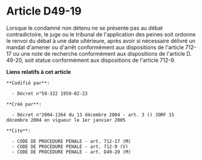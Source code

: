 # Article D49-19

Lorsque le condamné non détenu ne se présente pas au débat contradictoire, le juge ou le tribunal de l'application des peines
soit ordonne le renvoi du débat à une date ultérieure, après avoir si nécessaire délivré un mandat d'amener ou d'arrêt
conformément aux dispositions de l'article 712-17 ou une note de recherche conformément aux dispositions de l'article D.
49-20, soit statue conformément aux dispositions de l'article 712-9.

**Liens relatifs à cet article**

	**Codifié par**:

	  - Décret n°59-322 1959-02-23

	**Créé par**:

	  - Décret n°2004-1364 du 13 décembre 2004 - art. 3 () JORF 15 décembre 2004 en vigueur le 1er janvier 2005

	**Cite**:

	  - CODE DE PROCEDURE PENALE - art. 712-17 (M)
	  - CODE DE PROCEDURE PENALE - art. 712-9 (V)
	  - CODE DE PROCEDURE PENALE - art. D49-20 (M)
